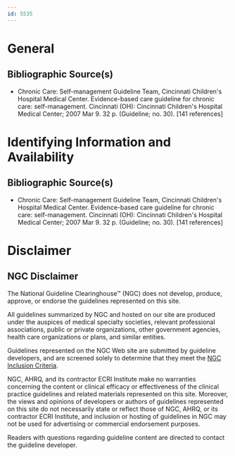 ```yaml
---
id: 5535
---
```


# General

## Bibliographic Source(s)

- Chronic Care: Self-management Guideline Team, Cincinnati Children's Hospital Medical Center. Evidence-based care guideline for chronic care: self-management. Cincinnati (OH): Cincinnati Children's Hospital Medical Center; 2007 Mar 9. 32 p. (Guideline; no. 30). [141 references]

# Identifying Information and Availability

## Bibliographic Source(s)

- Chronic Care: Self-management Guideline Team, Cincinnati Children's Hospital Medical Center. Evidence-based care guideline for chronic care: self-management. Cincinnati (OH): Cincinnati Children's Hospital Medical Center; 2007 Mar 9. 32 p. (Guideline; no. 30). [141 references]

# Disclaimer

## NGC Disclaimer

The National Guideline Clearinghouse™ (NGC) does not develop, produce, approve, or endorse the guidelines represented on this site.

All guidelines summarized by NGC and hosted on our site are produced under the auspices of medical specialty societies, relevant professional associations, public or private organizations, other government agencies, health care organizations or plans, and similar entities.

Guidelines represented on the NGC Web site are submitted by guideline developers, and are screened solely to determine that they meet the [NGC Inclusion Criteria](/help-and-about/summaries/inclusion-criteria).

NGC, AHRQ, and its contractor ECRI Institute make no warranties concerning the content or clinical efficacy or effectiveness of the clinical practice guidelines and related materials represented on this site. Moreover, the views and opinions of developers or authors of guidelines represented on this site do not necessarily state or reflect those of NGC, AHRQ, or its contractor ECRI Institute, and inclusion or hosting of guidelines in NGC may not be used for advertising or commercial endorsement purposes.

Readers with questions regarding guideline content are directed to contact the guideline developer.

